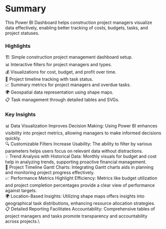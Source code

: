 # Summary
This Power BI Dashboard helps construction project managers visualize data effectively, enabling better tracking of costs, budgets, tasks, and project statuses.

### Highlights
🏗️ Simple construction project management dashboard setup.\
📊 Interactive filters for project managers and types.\
💰 Visualizations for cost, budget, and profit over time.\
📅 Project timeline tracking with task status.\
📈 Summary metrics for project managers and overdue tasks.\
🌍 Geospatial data representation using shape maps.\
📋 Task management through detailed tables and SVGs. <br/>

### Key Insights
📊 Data Visualization Improves Decision Making: Using Power BI enhances visibility into project metrics, allowing managers to make informed decisions quickly.\
🔍 Customizable Filters Increase Usability: The ability to filter by various parameters helps users focus on relevant data without distractions.\
💡 Trend Analysis with Historical Data: Monthly visuals for budget and cost help in analyzing trends, supporting proactive financial management.\
📅 Project Timeline Gantt Charts: Integrating Gantt charts aids in planning and monitoring project progress effectively.\
📈 Performance Metrics Highlight Efficiency: Metrics like budget utilization and project completion percentages provide a clear view of performance against targets.\
🌍 Location-Based Insights: Utilizing shape maps offers insights into geographical task distributions, enhancing resource allocation strategies.\
📋 Detailed Reporting Facilitates Accountability: Comprehensive tables of project managers and tasks promote transparency and accountability across projects.\
